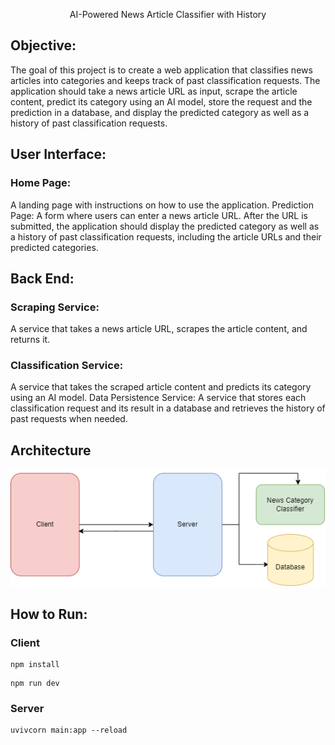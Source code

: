 <p align="center">
AI-Powered News Article Classifier with History    
</p>

## Objective:

The goal of this project is to create a web application that classifies news articles into
categories and keeps track of past classification requests. The application should take a news article
URL as input, scrape the article content, predict its category using an AI model, store the request and
the prediction in a database, and display the predicted category as well as a history of past
classification requests.

## User Interface:

### Home Page:

A landing page with instructions on how to use the application.
Prediction Page: A form where users can enter a news article URL. After the URL is submitted, the
application should display the predicted category as well as a history of past classification requests,
including the article URLs and their predicted categories.

## Back End:

### Scraping Service:

A service that takes a news article URL, scrapes the article content, and returns it.

### Classification Service:

A service that takes the scraped article content and predicts its category
using an AI model.
Data Persistence Service: A service that stores each classification request and its result in a
database and retrieves the history of past requests when needed.

## Architecture
<img src="https://github.com/balaji-sivasakthi/InfoSense/blob/609e776377ce74d248f10bbe77dd35abd6139324/images/arch.png">

## How to Run:

### Client
```
npm install
```
```
npm run dev
```
### Server

```
uvivcorn main:app --reload
```
